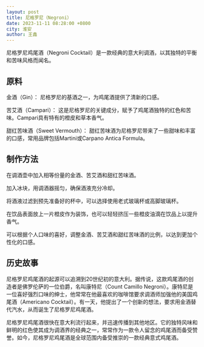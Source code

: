 ```yaml
---
layout: post
title: 尼格罗尼（Negroni）
date: 2023-11-11 08:28:00 +0800
city: 淮安
author: 王鑫
---
```


尼格罗尼鸡尾酒（Negroni Cocktail）是一款经典的意大利调酒，以其独特的平衡和苦味风格而闻名。

## 原料

金酒（Gin）： 尼格罗尼的基酒之一，为鸡尾酒提供了清新的口感。

苦艾酒（Campari）： 这是尼格罗尼的关键成分，赋予了鸡尾酒独特的红色和苦味。Campari具有特有的橙皮和草本香气。

甜红苦味酒（Sweet Vermouth）： 甜红苦味酒为尼格罗尼带来了一些甜味和丰富的口感，常用品牌包括Martini或Carpano Antica Formula。

## 制作方法

在调酒壶中加入相等份量的金酒、苦艾酒和甜红苦味酒。

加入冰块，用调酒器摇匀，确保酒液充分冷却。

将酒液过滤到预先准备好的杯中，可以选择使用老式玻璃杯或高脚玻璃杯。

在饮品表面放上一片橙皮作为装饰，也可以轻轻挤压一些橙皮油滴在饮品上以提升香气。

可以根据个人口味的喜好，调整金酒、苦艾酒和甜红苦味酒的比例，以达到更加个性化的口感。

## 历史故事

尼格罗尼鸡尾酒的起源可以追溯到20世纪初的意大利。据传说，这款鸡尾酒的创造者是佛罗伦萨的一位伯爵，名叫康特尼（Count Camillo Negroni）。康特尼是一位喜好强烈口味的绅士，他常常在他最喜欢的咖啡馆要求调酒师加强他的美国鸡尾酒（Americano Cocktail）。有一天，他提出了一个创新的想法，要求用金酒替代汽水，从而诞生了尼格罗尼鸡尾酒。

尼格罗尼鸡尾酒很快在意大利流行起来，并迅速传播到其他地区。它的独特风味和鲜明的红色使其成为调酒界的经典之一，常常作为一款令人留念的鸡尾酒而备受赞誉。如今，尼格罗尼鸡尾酒是全球范围内备受推崇的一款经典意式鸡尾酒。